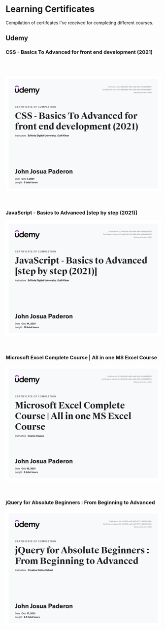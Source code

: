 # Learning Certificates
Compilation of certifcates I've received for completing different courses.

## Udemy

### CSS - Basics To Advanced for front end development (2021)

<br />
<br />
<br />

<img src="udemy/20211007 - CSS - Basics To Advanced for front end development (2021).jpg" alt="CSS - Basics To Advanced for front end development (2021)" />

<br />
<br />
<br />

### JavaScript - Basics to Advanced [step by step (2021)]

<img src="udemy/20211014 - JavaScript - Basics to Advanced [step by step (2021)].jpg" alt="JavaScript - Basics to Advanced [step by step (2021)]" />

<br />
<br />
<br />

### Microsoft Excel Complete Course | All in one MS Excel Course

<img src="udemy/20211015 - Microsoft Excel Complete Course - All in one MS Excel Course.jpg" alt="Microsoft Excel Complete Course | All in one MS Excel Course" />

<br />
<br />
<br />

### jQuery for Absolute Beginners : From Beginning to Advanced

<img src="udemy/20211017 - jQuery for Absolute Beginners - From Beginning to Advanced.jpg" alt="jQuery for Absolute Beginners : From Beginning to Advanced" />